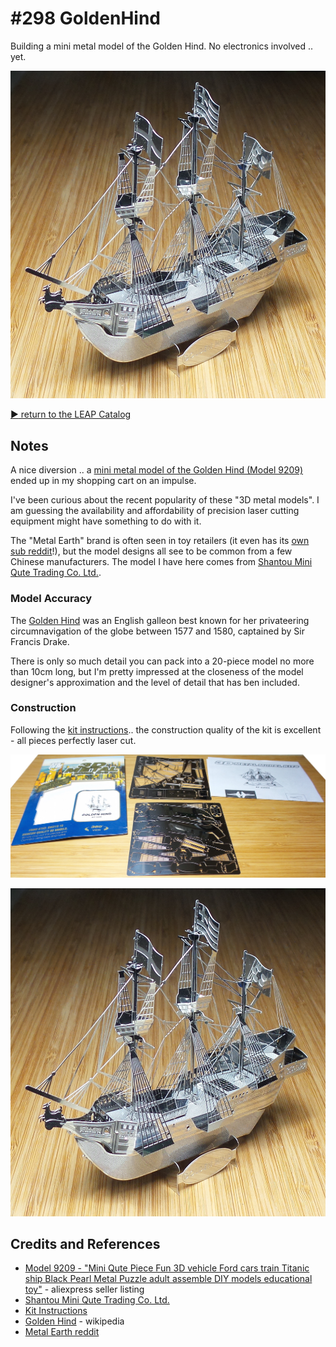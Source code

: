 # #298 GoldenHind

Building a mini metal model of the Golden Hind. No electronics involved .. yet.

![Build](./assets/GoldenHind_build.jpg?raw=true)

[:arrow_forward: return to the LEAP Catalog](http://leap.tardate.com)

## Notes

A nice diversion .. a
[mini metal model of the Golden Hind (Model 9209)](https://www.aliexpress.com/item/Mini-Qute-Piece-Fun-3D-vehicle-Ford-cars-train-Titanic-ship-Black-Pearl-Metal-Puzzle-adult/32613478600.html)
ended up in my shopping cart on an impulse.

I've been curious about the recent popularity of these "3D metal models".
I am guessing the availability and affordability of precision laser cutting equipment might have something to do with it.

The "Metal Earth" brand is often seen in toy retailers
(it even has its [own sub reddit](https://www.reddit.com/r/metalearth/)!),
but the model designs all see to be common from a few Chinese manufacturers.
The model I have here comes from [Shantou Mini Qute Trading Co. Ltd.](https://mqfun.en.alibaba.com/).

### Model Accuracy

The [Golden Hind](https://en.wikipedia.org/wiki/Golden_Hind) was an English galleon best known for her privateering circumnavigation of the globe between 1577 and 1580, captained by Sir Francis Drake.

There is only so much detail you can pack into a 20-piece model no more than 10cm long,
but I'm pretty impressed at the closeness of the model designer's approximation and the level of detail that has ben included.


### Construction

Following the [kit instructions](./assets/kit_instructions.pdf?raw=true)..
the construction quality of the kit is excellent - all pieces perfectly laser cut.

![kit_unboxing](./assets/kit_unboxing.jpg?raw=true)

![Build](./assets/GoldenHind_build.jpg?raw=true)

## Credits and References
* [Model 9209 - "Mini Qute Piece Fun 3D vehicle Ford cars train Titanic ship Black Pearl Metal Puzzle adult assemble DIY models educational toy"](https://www.aliexpress.com/item/Mini-Qute-Piece-Fun-3D-vehicle-Ford-cars-train-Titanic-ship-Black-Pearl-Metal-Puzzle-adult/32613478600.html) - aliexpress seller listing
* [Shantou Mini Qute Trading Co. Ltd.](https://mqfun.en.alibaba.com/)
* [Kit Instructions](./assets/kit_instructions.pdf?raw=true)
* [Golden Hind](https://en.wikipedia.org/wiki/Golden_Hind) - wikipedia
* [Metal Earth reddit](https://www.reddit.com/r/metalearth/)
